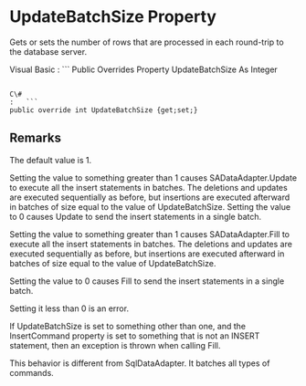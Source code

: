 <!-- loio3c15e8566c5f10148272b880be950859 -->

# UpdateBatchSize Property

Gets or sets the number of rows that are processed in each round-trip to the database server.



Visual Basic
:   ```
Public Overrides Property UpdateBatchSize As Integer
```

C\#
:   ```
public override int UpdateBatchSize {get;set;}
```



## Remarks

The default value is 1.

Setting the value to something greater than 1 causes SADataAdapter.Update to execute all the insert statements in batches. The deletions and updates are executed sequentially as before, but insertions are executed afterward in batches of size equal to the value of UpdateBatchSize. Setting the value to 0 causes Update to send the insert statements in a single batch.

Setting the value to something greater than 1 causes SADataAdapter.Fill to execute all the insert statements in batches. The deletions and updates are executed sequentially as before, but insertions are executed afterward in batches of size equal to the value of UpdateBatchSize.

Setting the value to 0 causes Fill to send the insert statements in a single batch.

Setting it less than 0 is an error.

If UpdateBatchSize is set to something other than one, and the InsertCommand property is set to something that is not an INSERT statement, then an exception is thrown when calling Fill.

This behavior is different from SqlDataAdapter. It batches all types of commands.

